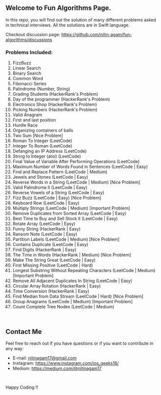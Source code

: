 ## Welcome to Fun Algorithms Page.
In this repo, you will find out the solution of many different problems asked in technical interviews. All the solutions are in Swift language.

Checkout discussion page: https://github.com/nitin-agam/fun-algorithms/discussions

### Problems Included:

1. FizzBuzz
2. Linear Search
3. Binary Search
4. Common Word
5. Fibonacci Series
6. Palindrome (Number, String)
7. Grading Students (HackerRank's Problem)
8. Day of the programmer (HackerRank's Problem)
9. Electronics Shop (HackerRank's Problem)
10. Picking Numbers (HackerRank's Problem)
11. Valid Anagram
12. First and last position
13. Hurdle Race
14. Organizing containers of balls
15. Two Sum [Nice Problem]
16. Roman To Integer (LeetCode)
17. Integer To Roman (LeetCode)
18. Defanging an IP Address (LeetCode)
19. String to Integer (atoi) (LeetCode)
20. Final Value of Variable After Performing Operations (LeetCode)
21. Maximum Number of Words Found in Sentences (LeetCode | Easy)
22. Find and Replace Pattern (LeetCode | Medium)
23. Jewels and Stones (LeetCode | Easy)
24. Reverse Words in a String (LeetCode | Medium) [Nice Problem]
25. Valid Palindrome II (LeetCode | Easy)
26. Reverse Vowels of a String (LeetCode | Easy)
27. Fizz Buzz (LeetCode | Easy) [Nice Problem]
28. Keyboard Row (LeetCode | Easy)
29. Multiply Strings (LeetCode | Medium) [Important Problem] 
30. Remove Duplicates from Sorted Array (LeetCode | Easy)
31. Best Time to Buy and Sell Stock II (LeetCode | Easy)
32. Rotate Array (LeetCode | Easy)
33. Funny String (HackerRank | Easy)
34. Ransom Note (LeetCode | Easy)
35. Partition Labels (LeetCode | Medium) [Nice Problem]
35. Contains Duplicate (LeetCode | Easy)
36. Find Digits (HackerRank | Easy)
37. The Time in Words (HackerRank | Medium) [Nice Problem]
38. Make The String Great (LeetCode | Easy)
39. First Missing Positive (LeetCode | Hard)
40. Longest Substring Without Repeating Characters (LeetCode | Medium) [Important Problem]
41. Remove All Adjacent Duplicates In String (LeetCode | Easy)
42. Circular Array Rotation (HackerRank | Easy)
43. Time Conversion (HackerRank | Easy)
44. Find Median from Data Stream (LeetCode | Hard) [Nice Problem]
45. Group Anagrams (LeetCode | Medium) [Important Problem]
50. Count Complete Tree Nodes (LeetCode | Medium)


</br>

## Contact Me

Feel free to reach out if you have questions or if you want to contribute in any way:

* E-mail: nitinagam17@gmail.com
* Instagram: https://www.instagram.com/ios_geeks16/
* Medium: https://medium.com/@nitinagam17

</br>

Happy Coding !!

